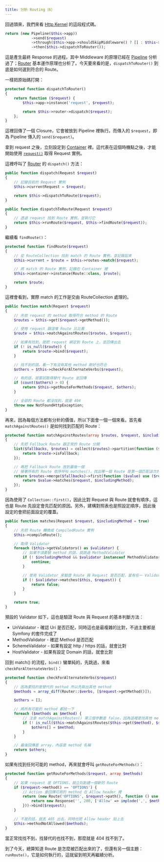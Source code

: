 ```yaml
---
title: 分析 Routing（6）
---
```


回過頭來，我們來看 [Http Kernel][] 的這段程式碼。

```php
return (new Pipeline($this->app))
            ->send($request)
            ->through($this->app->shouldSkipMiddleware() ? [] : $this->middleware)
            ->then($this->dispatchToRouter());
```

這是產生最終 Response 的過程。其中 Middleware 的原理已經在 [Pipeline][Day07] 分析過了；[Router][Day12] 基本運作原理也分析了。今天要來看的是，`dispatchToRouter()` 到底是如何選到符合的 Route。

一樣把原始碼打開：

```php
protected function dispatchToRouter()
{
    return function ($request) {
        $this->app->instance('request', $request);

        return $this->router->dispatch($request);
    };
}
```

這裡回傳了一個 Closure，它會被放到 Pipeline 裡執行。而傳入的 `$request`，即為 Pipeline 傳入的 `send($request)`。

拿到 request 之後，立刻設定到 [Container][Day03] 裡。這代表在這個時機點之後，才能開始使用 [`request()`](https://github.com/laravel/framework/blob/v5.7.6/src/Illuminate/Foundation/helpers.php#L718-L731) 取得 Request 實例。

這裡呼叫了 [Router][] 的 `dispatch()` 方法：

```php
public function dispatch(Request $request)
{
    // 記錄目前的 Request 實例
    $this->currentRequest = $request;

    return $this->dispatchToRoute($request);
}

public function dispatchToRoute(Request $request)
{
    // 透過 request 找到 Route 實例，並執行它
    return $this->runRoute($request, $this->findRoute($request));
}
```

繼續看 `findRoute()`：

```php
protected function findRoute($request)
{
    // 從 RouteCollection 找到 match 的 Route 實例，並記錄起來
    $this->current = $route = $this->routes->match($request);

    // 將 match 的 Route 實例，記錄在 Container 裡
    $this->container->instance(Route::class, $route);

    return $route;
}
```

這裡會看到，實際 match 的工作是交由 RouteCollection 處理的。

```php
public function match(Request $request)
{
    // 先依 request 的 method 取得符合 method 的 Route
    $routes = $this->get($request->getMethod());

    // 使用 request 跟這堆 Route 比比看
    $route = $this->matchAgainstRoutes($routes, $request);

    // 如果有找到，就把 request 綁定到 Route 上，並回傳出去
    if (! is_null($route)) {
        return $route->bind($request);
    }

    // 找不到的話，看一下有沒有其他 method 剛好也符合  
    $others = $this->checkForAlternateVerbs($request);

    // 有的話，就嘗試取得替代 Route 並回傳 
    if (count($others) > 0) {
        return $this->getRouteForMethods($request, $others);
    }

    // 全部的 Route 都沒找到，就是 404
    throw new NotFoundHttpException;
}
```

再來，因為每個方法都有分析的價值，所以下面會一個一個來看。首先看 `matchAgainstRoutes()` 是如何找到匹配的 Route：

```php
protected function matchAgainstRoutes(array $routes, $request, $includingMethod = true)
{
    // 先把 Fallback Route 跟正常的 Route 分開
    list($fallbacks, $routes) = collect($routes)->partition(function ($route) {
        return $route->isFallback;
    });

    // 再把 Fallback Route 放到最後一個
    // 接著所有的 Route 依序呼叫 matches()，找出哪一個 Route 是第一個匹配這次的 request 
    return $routes->merge($fallbacks)->first(function ($value) use ($request, $includingMethod) {
        return $value->matches($request, $includingMethod);
    });
}
```

因為使用了 `Collection::first()`，因此比對 Request 與 Route 就會有順序，這也是 Route 先設定會先匹配的原因。另外，建構對照表也是照設定順序，因此後設定的會把前面設定的覆蓋。

```php
public function matches(Request $request, $includingMethod = true)
{
    // 先把 Route 轉換成 CompiledRoute 實例
    $this->compileRoute();

    // 取得 Validator 
    foreach ($this->getValidators() as $validator) {
        // 如果不須要驗 method 的話，就跳過 MethodValidator
        if (! $includingMethod && $validator instanceof MethodValidator) {
            continue;
        }

        // 使用 Validator 來驗證 Route 與 Request 是否匹配，當有任一 Validator 不匹配的話，就會直接中止
        if (! $validator->matches($this, $request)) {
            return false;
        }
    }

    return true;
}
```

預設的 Validator 如下，這也是驗證 Route 與 Request 的基本判斷方法：

* UriValidator - 確認 Uri 是否匹配，同時這也是最複雜的比對，不過主要都是 Symfony 的套件完成了
* MethodValidator - 確認 Method 是否匹配
* SchemeValidator - 如果有設定 http / https 的話，就會比對
* HostValidator - 如果有設定 Domain 的話，就會比對

回到 match() 的流程，`bind()` 蠻單純的，先跳過，來看 `checkForAlternateVerbs()`：

```php
protected function checkForAlternateVerbs($request)
{
    // 因為要找的是替代的 method 所以先取出其他 method
    $methods = array_diff(Router::$verbs, [$request->getMethod()]);

    $others = [];

    // 將所有可能的 method 都找一下
    foreach ($methods as $method) {
        // 注意 matchAgainstRoutes() 第三個參數是 false，因為這裡是找其他 method 的可能性
        if (! is_null($this->matchAgainstRoutes($this->get($method), $request, false))) {
            $others[] = $method;
        }
    }

    // 最後回傳是 array，內容是 method 名稱
    return $others;
}
```

如果有找到任何可能的 method，再來就會呼叫 `getRouteForMethods()`：

```php
protected function getRouteForMethods($request, array $methods)
{
    // 如果 request 是 OPTIONS，就立刻創建一個新的 Route
    if ($request->method() == 'OPTIONS') {
        // Action 會回傳可用的 method 在 Allow header 裡 
        return (new Route('OPTIONS', $request->path(), function () use ($methods) {
            return new Response('', 200, ['Allow' => implode(',', $methods)]);
        }))->bind($request);
    }

    // 不是的話，就丟 405 出去，同時也把 Allow header 加上去
    $this->methodNotAllowed($methods);
}
```

當正常找找不到，找替代的也找不到，那麼就是 404 找不到了。

到了今天，總算知道 Route 是怎麼被匹配出來的了，但還有另一個主題：`runRoute()`，它是如何執行的，這就留到明天再繼續分析。

[Http Kernel]: https://github.com/laravel/framework/blob/v5.7.6/src/Illuminate/Foundation/Http/Kernel.php
[Router]: https://github.com/laravel/framework/blob/v5.7.6/src/Illuminate/Routing/Router.php

[Day03]: day03.md
[Day07]: day07.md
[Day12]: day12.md
